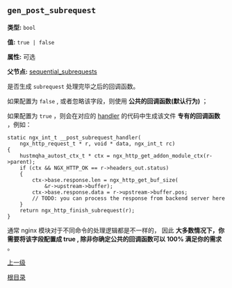 `gen_post_subrequest`
----------

**类型:** `bool`

**值:** `true | false`

**属性:** 可选

**父节点:** [sequential_subrequests](sequential_subrequests.md)

是否生成 `subrequest` 处理完毕之后的回调函数。

如果配置为 `false` , 或者忽略该字段，则使用 **公共的回调函数(默认行为)** ；

如果配置为 `true` ，则会在对应的 [handler](handler.md) 的代码中生成该文件 **专有的回调函数** ，例如：

    static ngx_int_t __post_subrequest_handler(
        ngx_http_request_t * r, void * data, ngx_int_t rc)
	{
	    hustmqha_autost_ctx_t * ctx = ngx_http_get_addon_module_ctx(r->parent);
	    if (ctx && NGX_HTTP_OK == r->headers_out.status)
	    {
	        ctx->base.response.len = ngx_http_get_buf_size(
	            &r->upstream->buffer);
	        ctx->base.response.data = r->upstream->buffer.pos;
	        // TODO: you can process the response from backend server here
	    }
	    return ngx_http_finish_subrequest(r);
	}


通常 nginx 模块对于不同命令的处理逻辑都是不一样的， 因此 **大多数情况下，你需要将该字段配置成 true , 除非你确定公共的回调函数可以 100% 满足你的需求** 。

[上一级](../ngx_wizard.md)

[根目录](../../index.md)